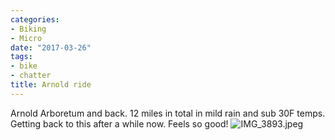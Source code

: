 ```yaml
---
categories:
- Biking
- Micro
date: "2017-03-26"
tags:
- bike
- chatter
title: Arnold ride
---
```


Arnold Arboretum and back. 12 miles in total in mild rain and sub 30F temps. Getting back to this after a while now. Feels so good! ![IMG_3893.jpeg](images/IMG_3893.jpeg)
